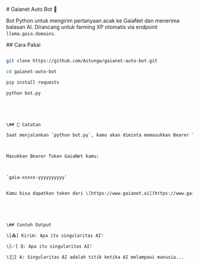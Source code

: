 \# Gaianet Auto Bot 🤖



Bot Python untuk mengirim pertanyaan acak ke GaiaNet dan menerima balasan AI. Dirancang untuk farming XP otomatis via endpoint `llama.gaia.domains`.



\## Cara Pakai



```bash

git clone https://github.com/Astungw/gaianet-auto-bot.git

cd gaianet-auto-bot

pip install requests

python bot.py





\## 📌 Catatan

Saat menjalankan `python bot.py`, kamu akan diminta memasukkan Bearer Token seperti ini:



Masukkan Bearer Token GaiaNet kamu:



`gaia-xxxxx-yyyyyyyyyy`


Kamu bisa dapatkan token dari \[https://www.gaianet.ai](https://www.gaianet.ai)





\## Contoh Output

\[📤] Kirim: Apa itu singularitas AI?

\[✅] Q: Apa itu singularitas AI?

\[🤖] A: Singularitas AI adalah titik ketika AI melampaui manusia...



